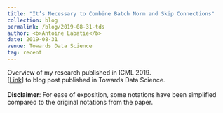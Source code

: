 ```yaml
---
title: "It’s Necessary to Combine Batch Norm and Skip Connections"
collection: blog
permalink: /blog/2019-08-31-tds
author: <b>Antoine Labatie</b>
date: 2019-08-31
venue: Towards Data Science
tag: recent
---
```


Overview of my research published in ICML 2019.<br>
[[Link](https://towardsdatascience.com/its-necessary-to-combine-batch-norm-and-skip-connections-e92210ca04da)] to blog post published in Towards Data Science.<br><br>
**Disclaimer**: For ease of exposition, some notations have been simplified compared to the original notations from the paper.<br><br>
